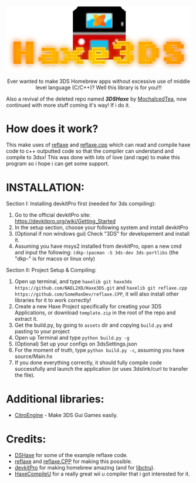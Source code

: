 <p align="center">
  <a href="https://github.com/NAEL2XD/Haxe3DS">
    <img src="logo.png" alt="Haxe3DS" width="600">
  </a>
</p>

<p align="center">
Ever wanted to make 3DS Homebrew apps without excessive use of middle level language (C/C++)? Well this library is for you!!!
</p>

Also a revival of the deleted repo named ***3DSHaxe*** by [MochaIcedTea](https://github.com/MochaIcedTea), now continued with more stuff coming it's way! If i do it.

# How does it work?

This make uses of [reflaxe](https://github.com/SomeRanDev/reflaxe) and [reflaxe.cpp](https://github.com/SomeRanDev/reflaxe.CPP) which can read and compile haxe code to c++ outputted code so that the compiler can understand and compile to 3dsx! This was done with lots of love (and rage) to make this program so i hope i can get some support.

# INSTALLATION:

Section I: Installing devkitPro first (needed for 3ds compiling):

1. Go to the official devkitPro site: https://devkitpro.org/wiki/Getting_Started
2. In the setup section, choose your following system and install devkitPro
3. (Optional if non windows gui) Check "3DS" for developement and install it.
4. Assuming you have msys2 installed from devkitPro, open a new cmd and input the following: `(dkp-)pacman -S 3ds-dev 3ds-portlibs` (the "dkp-" is for macos or linux only)

Section II: Project Setup & Compiling:

1. Open up terminal, and type `haxelib git haxe3ds https://github.com/NAEL2XD/Haxe3DS.git` and `haxelib git reflaxe.cpp https://github.com/SomeRanDev/reflaxe.CPP`, it will also install other libraries for it to work correctly!
2. Create a new Haxe Project specifically for creating your 3DS Applications, or download `template.zip` in the root of the repo and extract it.
3. Get the build.py, by going to `assets` dir and copying `build.py` and pasting to your project
4. Open up Terminal and type `python build.py -g`
5. (Optional) Set up your configs on 3dsSettings.json
6. For the moment of truth, type `python build.py -c`, assuming you have source/Main.hx
7. If you done everything correctly, it should fully compile code successfully and launch the application (or uses 3dslink/curl to transfer the file).

# Additional libraries:

- [CitroEngine](https://github.com/NAEL2XD/CitroEngine) - Make 3DS Gui Games easily.

# Credits:

- [DSHaxe](https://github.com/MochaIcedTea/DSHaxe) for some of the example reflaxe code.
- [reflaxe](https://github.com/SomeRanDev/reflaxe) and [reflaxe.CPP](https://github.com/SomeRanDev/reflaxe.CPP) for making this possible.
- [devkitPro](https://github.com/devkitPro/libctru) for making homebrew amazing (and for [libctru](https://github.com/devkitPro/libctru)).
- [HaxeCompileU](https://github.com/Slushi-Github/hxCompileU) for a really great wii u compiler that i got interested for it.